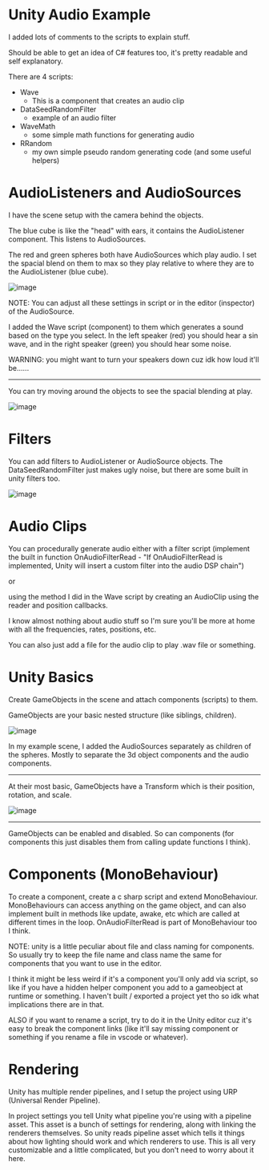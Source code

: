 # Unity Audio Example
I added lots of comments to the scripts to explain stuff.

Should be able to get an idea of C# features too, it's pretty readable and self explanatory.

There are 4 scripts:
 - Wave
     - This is a component that creates an audio clip
 - DataSeedRandomFilter
     - example of an audio filter    
 - WaveMath
     - some simple math functions for generating audio
 - RRandom
     - my own simple pseudo random generating code (and some useful helpers)

# AudioListeners and AudioSources
I have the scene setup with the camera behind the objects. 

The blue cube is like the "head" with ears, it contains the AudioListener component. This listens to AudioSources.

The red and green spheres both have AudioSources which play audio. I set the spacial blend on them to max so they play relative to where they are to the AudioListener (blue cube). 

![image](https://github.com/cabogie/UnityAudioExample/assets/8726619/3c81d60c-51ca-489a-a009-5d54483bd452)

NOTE: You can adjust all these settings in script or in the editor (inspector) of the AudioSource.

I added the Wave script (component) to them which generates a sound based on the type you select. 
In the left speaker (red) you should hear a sin wave, and in the right speaker (green) you should hear some noise.

WARNING: you might want to turn your speakers down cuz idk how loud it'll be......

---

You can try moving around the objects to see the spacial blending at play.

![image](https://github.com/cabogie/UnityAudioExample/assets/8726619/b63403a6-8cd2-47da-a0eb-9d12bcfa6157)


# Filters
You can add filters to AudioListener or AudioSource objects. The DataSeedRandomFilter just makes ugly noise, but there are some built in unity filters too.

![image](https://github.com/cabogie/UnityAudioExample/assets/8726619/2f143e5f-9ef1-4270-b2b0-1fc1d6558aff)

# Audio Clips
You can procedurally generate audio either with a filter script (implement the built in function OnAudioFilterRead - "If OnAudioFilterRead is implemented, Unity will insert a custom filter into the audio DSP chain") 

or 

using the method I did in the Wave script by creating an AudioClip using the reader and position callbacks.

I know almost nothing about audio stuff so I'm sure you'll be more at home with all the frequencies, rates, positions, etc.  

You can also just add a file for the audio clip to play .wav file or something.

# Unity Basics
Create GameObjects in the scene and attach components (scripts) to them.

GameObjects are your basic nested structure (like siblings, children).

![image](https://github.com/cabogie/UnityAudioExample/assets/8726619/283798c6-8ff3-4ebf-a30d-a70c976d685e)

In my example scene, I added the AudioSources separately as children of the spheres. Mostly to separate the 3d object components and the audio components.

---

At their most basic, GameObjects have a Transform which is their position, rotation, and scale.

![image](https://github.com/cabogie/UnityAudioExample/assets/8726619/3456b170-1672-4948-a1d9-f91418abf8bd)

---

GameObjects can be enabled and disabled. So can components (for components this just disables them from calling update functions I think).

# Components (MonoBehaviour)

To create a component, create a c sharp script and extend MonoBehaviour. MonoBehaviours can access anything on the game object, and can also implement built in methods like update, awake, etc which are called at different times in the loop. OnAudioFilterRead is part of MonoBehaviour too I think.

NOTE: unity is a little peculiar about file and class naming for components. So usually try to keep the file name and class name the same for components that you want to use in the editor.

I think it might be less weird if it's a component you'll only add via script, so like if you have a hidden helper component you add to a gameobject at runtime or something. I haven't built / exported a project yet tho so idk what implications there are in that. 

ALSO if you want to rename a script, try to do it in the Unity editor cuz it's easy to break the component links (like it'll say missing component or something if you rename a file in vscode or whatever).

# Rendering
Unity has multiple render pipelines, and I setup the project using URP (Universal Render Pipeline). 

In project settings you tell Unity what pipeline you're using with a pipeline asset. This asset is a bunch of settings for rendering, along with linking the renderers themselves.
So unity reads pipeline asset which tells it things about how lighting should work and which renderers to use. This is all very customizable and a little complicated, but you don't need to worry about it here.

